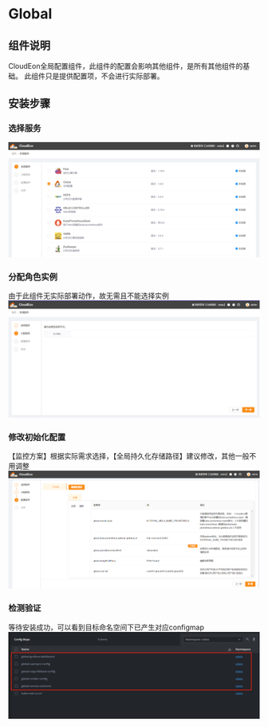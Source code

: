 # Global

## 组件说明

CloudEon全局配置组件，此组件的配置会影响其他组件，是所有其他组件的基础。
此组件只是提供配置项，不会进行实际部署。

## 安装步骤

### 选择服务

![图片.png](../images/v2/global-choose.png)

### 分配角色实例

由于此组件无实际部署动作，故无需且不能选择实例
![图片.png](../images/v2/global-role.png)

### 修改初始化配置

【监控方案】根据实际需求选择，【全局持久化存储路径】建议修改，其他一般不用调整
![图片.png](../images/v2/global-config.png)

### 检测验证

等待安装成功，可以看到目标命名空间下已产生对应configmap
![图片.png](../images/v2/global-check.png)

